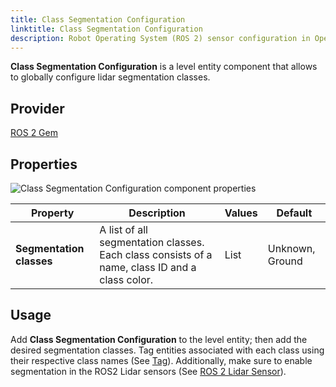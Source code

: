 ```yaml
---
title: Class Segmentation Configuration
linktitle: Class Segmentation Configuration
description: Robot Operating System (ROS 2) sensor configuration in Open 3D Engine (O3DE).
---
```


**Class Segmentation Configuration** is a level entity component that allows to globally configure lidar segmentation classes.

## Provider

[ROS 2 Gem](/docs/user-guide/gems/reference/robotics/ros2)

## Properties

![Class Segmentation Configuration component properties](/images/user-guide/components/reference/robotics/ros2/ros2-class-segmentation-configuration-component.png)

| Property                    | Description                                                                                                                                                                | Values      | Default         |
|-----------------------------|----------------------------------------------------------------------------------------------------------------------------------------------------------------------------|-------------|-----------------|
| **Segmentation classes**    | A list of all segmentation classes. Each class consists of a name, class ID and a class color.                                                                             | List        | Unknown, Ground |

## Usage

Add **Class Segmentation Configuration** to the level  entity; then add the desired segmentation classes. Tag entities associated with each class using their respective class names (See [Tag](/docs/user-guide/components/reference/gameplay/tag.md)).
Additionally, make sure to enable segmentation in the ROS2 Lidar sensors (See [ROS 2 Lidar Sensor](../ros2-lidar-sensor.md)).
